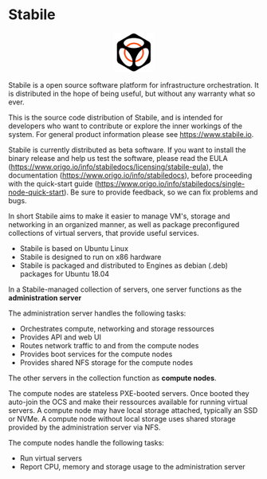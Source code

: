 # Stabile

<p style="text-align: center;"><img src="./static/img/logo-icon.png" alt="Stabile Logo" width="80"/></p>

Stabile is a open source software platform for infrastructure orchestration. It is distributed in the hope of being useful, but without any warranty what so ever.

This is the source code distribution of Stabile, and is intended for developers who want to contribute or explore the inner workings of the system. For general product information please see https://www.stabile.io.

Stabile is currently distributed as beta software. If you want to install the binary release and help us test the software, please read the EULA (https://www.origo.io/info/stabiledocs/licensing/stabile-eula), the documentation (https://www.origo.io/info/stabiledocs), before proceeding with the quick-start guide (https://www.origo.io/info/stabiledocs/single-node-quick-start). Be sure to provide feedback, so we can fix problems and bugs.

In short Stabile aims to make it easier to manage VM's, storage and networking in an organized manner, as well as package preconfigured collections of virtual servers, that provide useful services.

* Stabile is based on Ubuntu Linux
* Stabile is designed to run on x86 hardware
* Stabile is packaged and distributed to Engines as debian (.deb) packages for Ubuntu 18.04

In a Stabile-managed collection of servers, one server functions as the **administration server** 

The administration server handles the following tasks:

* Orchestrates compute, networking and storage ressources
* Provides API and web UI
* Routes network traffic to and from the compute nodes
* Provides boot services for the compute nodes
* Provides shared NFS storage for the compute nodes

The other servers in the collection function as **compute nodes**.

The compute nodes are stateless PXE-booted servers. Once booted they auto-join the OCS and make their ressources available for running virtual servers. A compute node may have local storage attached, typically an SSD or NVMe. A compute node without local storage uses shared storage provided by the administration server via NFS.

The compute nodes handle the following tasks:

* Run virtual servers
* Report CPU, memory and storage usage to the administration server

